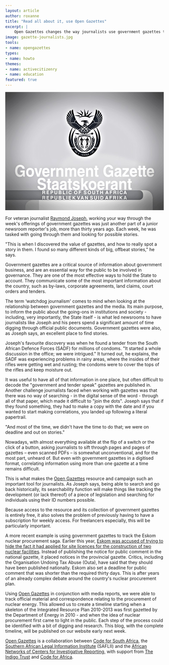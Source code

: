 ```yaml
---
layout: article
author: roxanne
title: "Read all about it, use Open Gazettes"
excerpt: |
    Open Gazettes changes the way journalists use government gazettes to do stories, by allowing users to search and track important public information. 
image: gazette-journalists.jpg
tools:
- name: opengazettes
types:
- name: howto
themes:
- name: activecitizenry
- name: education
featured: true
---
```


<img src="/img/blog/gazette-journalists.jpg">
 
For veteran journalist [Raymond Joseph](https://twitter.com/rayjoe), working your way through the week's offerings of government gazettes was just another part of a  junior newsroom reporter's job, more than thirty years ago. Each week, he was tasked with going through them and looking for possible stories. 

"This is when I discovered the value of gazettes, and how to really spot a story in them. I found so many different kinds of big, offbeat stories," he says. 

Government gazettes are a critical source of information about government business, and are an essential way for the public to be involved in governance. They are one of the most effective ways to hold the State to account. They communicate some of the most important information about the country, such as by-laws, corporate agreements, land claims, court orders and tenders. 

The term ‘watchdog journalism' comes to mind when looking at the relationship between government gazettes and the media. Its main purpose, to inform the public about the going-ons in institutions and society - including, very importantly, the State itself - is what led newsrooms to have journalists like Joseph and his peers spend a significant amount of time digging through official public documents. Government gazettes were also, as Joseph says,   an excellent place to find stories. 

Joseph's favourite discovery was when he found a tender from the South African Defence Forces (SADF) for millions of condoms. "It started a whole discussion in the office; we were intrigued." It turned out, he explains, the SADF was experiencing problems in rainy areas, where the insides of their rifles were getting wet and rusting; the condoms were to cover the tops of the rifles and keep moisture out. 

It was useful to have all of that information in one place, but often difficult to decode the "government and tender speak" gazettes are published in. Another challenge journalists faced when working with gazettes was that there was no way of searching - in the digital sense of the word - through all of that paper, which made it difficult to "join the dots". Joseph says that if they found something, they had to make a copy with the date and if you wanted to start making correlations, you landed up following a literal papertrail. 

"And most of the time, we didn't have the time to do that; we were on deadline and out on stories."

Nowadays, with almost everything available at the flip of a switch or the click of a button, asking journalists to sift through pages and pages of gazettes – even scanned PDFs – is somewhat unconventional, and for the most part, unheard of. But even with government gazettes in a digitised format, correlating information using more than one gazette at a time remains difficult.

This is what makes the [Open Gazettes](http://opengazettes.org.za/) resource and campaign such an important tool for journalists. As Joseph says, being able to search and go back historically, its searchability function will make things like tracking the development (or lack thereof) of a piece of legislation and searching for individuals using their ID numbers possible. 

Because access to the resource and its collection of government gazettes is entirely free, it also solves the problem of previously having to have a subscription for weekly access. For freelancers especially, this will be particularly important. 

A more recent example is using government gazettes to track the Eskom nuclear procurement saga. Earlier this year, [Eskom was accused of trying to hide the fact it had applied for site licences for the construction of two nuclear facilities](http://www.htxt.co.za/2016/08/24/eskom-slips-nuclear-plants-past-public/). Instead of publishing the notice for public comment in the national gazette, it placed notices in the provincial gazette. Critics, including the Organisation Undoing Tax Abuse (Outa), have said that they should have been published nationally. Eskom also set a deadline for public comment that was shorter than the required thirty days. This is after years of an already complex debate around the country's nuclear procurement plan. 

Using [Open Gazettes](http://opengazettes.org.za/) in conjunction with media reports, we were able to track official material and correspondence relating to the procurement of nuclear energy. This allowed us to create a timeline starting when a skeleton of the Integrated Resource Plan 2010-2013 was first gazetted by the Department of Energy in 2010 - and when the idea of nuclear procurement first came to light in the public. Each step of the process could be identified with a bit of digging and research. This blog, with the complete timeline, will be published on our website early next week. 

[Open Gazettes](http://opengazettes.org.za/) is a collaboration between [Code for South Africa](http://code4sa.org/), the [Southern African Legal Information Institute](http://www.saflii.org/) (SAFLII) and the [African Networks of Centers for Investigative Reporting](https://investigativecenters.org/), with support from [The Indigo Trust](https://indigotrust.org.uk/) and [Code for Africa](https://codeforafrica.org/).
